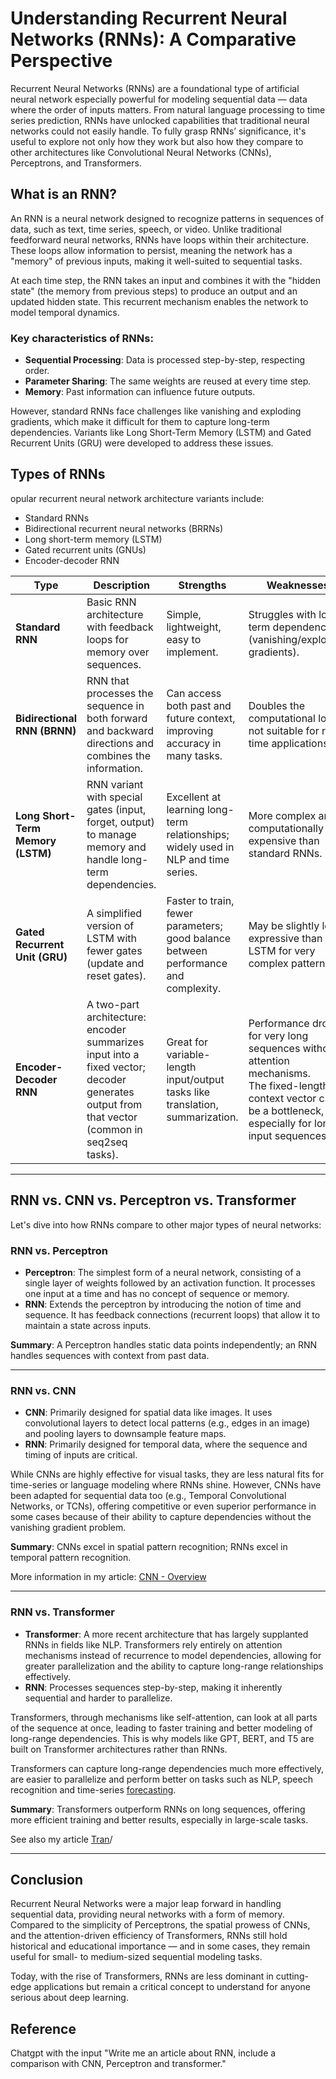# Understanding Recurrent Neural Networks (RNNs): A Comparative Perspective

Recurrent Neural Networks (RNNs) are a foundational type of artificial neural network especially powerful for modeling sequential data — data where the order of inputs matters. From natural language processing to time series prediction, RNNs have unlocked capabilities that traditional neural networks could not easily handle. To fully grasp RNNs’ significance, it's useful to explore not only how they work but also how they compare to other architectures like Convolutional Neural Networks (CNNs), Perceptrons, and Transformers.

## What is an RNN?

An RNN is a neural network designed to recognize patterns in sequences of data, such as text, time series, speech, or video. Unlike traditional feedforward neural networks, RNNs have loops within their architecture. These loops allow information to persist, meaning the network has a "memory" of previous inputs, making it well-suited to sequential tasks.

At each time step, the RNN takes an input and combines it with the "hidden state" (the memory from previous steps) to produce an output and an updated hidden state. This recurrent mechanism enables the network to model temporal dynamics.

### Key characteristics of RNNs:

- **Sequential Processing**: Data is processed step-by-step, respecting order.
- **Parameter Sharing**: The same weights are reused at every time step.
- **Memory**: Past information can influence future outputs.

However, standard RNNs face challenges like vanishing and exploding gradients, which make it difficult for them to capture long-term dependencies. Variants like Long Short-Term Memory (LSTM) and Gated Recurrent Units (GRU) were developed to address these issues.



## Types of RNNs

opular recurrent neural network architecture variants include:

- Standard RNNs
- Bidirectional recurrent neural networks (BRRNs)
- Long short-term memory (LSTM)
- Gated recurrent units (GNUs)
- Encoder-decoder RNN

| **Type**                          | **Description**                                              | **Strengths**                                                | **Weaknesses**                                               |
| --------------------------------- | ------------------------------------------------------------ | ------------------------------------------------------------ | ------------------------------------------------------------ |
| **Standard RNN**                  | Basic RNN architecture with feedback loops for memory over sequences. | Simple, lightweight, easy to implement.                      | Struggles with long-term dependencies (vanishing/exploding gradients). |
| **Bidirectional RNN (BRNN)**      | RNN that processes the sequence in both forward and backward directions and combines the information. | Can access both past and future context, improving accuracy in many tasks. | Doubles the computational load; not suitable for real-time applications. |
| **Long Short-Term Memory (LSTM)** | RNN variant with special gates (input, forget, output) to manage memory and handle long-term dependencies. | Excellent at learning long-term relationships; widely used in NLP and time series. | More complex and computationally expensive than standard RNNs. |
| **Gated Recurrent Unit (GRU)**    | A simplified version of LSTM with fewer gates (update and reset gates). | Faster to train, fewer parameters; good balance between performance and complexity. | May be slightly less expressive than LSTM for very complex patterns. |
| **Encoder-Decoder RNN**           | A two-part architecture: encoder summarizes input into a fixed vector; decoder generates output from that vector (common in seq2seq tasks). | Great for variable-length input/output tasks like translation, summarization. | Performance drops for very long sequences without attention mechanisms.<br />The fixed-length context vector can be a bottleneck, especially for long input sequences. |

------

## RNN vs. CNN vs. Perceptron vs. Transformer

Let's dive into how RNNs compare to other major types of neural networks:

### RNN vs. Perceptron

- **Perceptron**: The simplest form of a neural network, consisting of a single layer of weights followed by an activation function. It processes one input at a time and has no concept of sequence or memory.
- **RNN**: Extends the perceptron by introducing the notion of time and sequence. It has feedback connections (recurrent loops) that allow it to maintain a state across inputs.

**Summary**: A Perceptron handles static data points independently; an RNN handles sequences with context from past data.

------

### RNN vs. CNN

- **CNN**: Primarily designed for spatial data like images. It uses convolutional layers to detect local patterns (e.g., edges in an image) and pooling layers to downsample feature maps.
- **RNN**: Primarily designed for temporal data, where the sequence and timing of inputs are critical.

While CNNs are highly effective for visual tasks, they are less natural fits for time-series or language modeling where RNNs shine. However, CNNs have been adapted for sequential data too (e.g., Temporal Convolutional Networks, or TCNs), offering competitive or even superior performance in some cases because of their ability to capture dependencies without the vanishing gradient problem.

**Summary**: CNNs excel in spatial pattern recognition; RNNs excel in temporal pattern recognition.

More information in my article: [CNN - Overview](https://rya-sge.github.io/access-denied/2024/11/19/convolutional-neural-networks-overview/)

------

### RNN vs. Transformer

- **Transformer**: A more recent architecture that has largely supplanted RNNs in fields like NLP. Transformers rely entirely on attention mechanisms instead of recurrence to model dependencies, allowing for greater parallelization and the ability to capture long-range relationships effectively.
- **RNN**: Processes sequences step-by-step, making it inherently sequential and harder to parallelize.

Transformers, through mechanisms like self-attention, can look at all parts of the sequence at once, leading to faster training and better modeling of long-range dependencies. This is why models like GPT, BERT, and T5 are built on Transformer architectures rather than RNNs.

Transformers can capture long-range dependencies much more effectively, are easier to parallelize and perform better on tasks such as NLP, speech recognition and time-series [forecasting](https://www.ibm.com/think/topics/forecasting).

**Summary**: Transformers outperform RNNs on long sequences, offering more efficient training and better results, especially in large-scale tasks.

See also my article [Tran](https://rya-sge.github.io/access-denied/2025/01/13/transformers)/

------

## Conclusion

Recurrent Neural Networks were a major leap forward in handling sequential data, providing neural networks with a form of memory. Compared to the simplicity of Perceptrons, the spatial prowess of CNNs, and the attention-driven efficiency of Transformers, RNNs still hold historical and educational importance — and in some cases, they remain useful for small- to medium-sized sequential modeling tasks.

Today, with the rise of Transformers, RNNs are less dominant in cutting-edge applications but remain a critical concept to understand for anyone serious about deep learning.

## Reference

Chatgpt with the input "Write me an article about RNN, include a comparison with CNN, Perceptron and transformer."